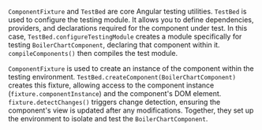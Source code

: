 `ComponentFixture` and `TestBed` are core Angular testing utilities. `TestBed` is used to configure the testing module. It allows you to define dependencies, providers, and declarations required for the component under test. In this case, `TestBed.configureTestingModule` creates a module specifically for testing `BoilerChartComponent`, declaring that component within it.  `compileComponents()` then compiles the test module.

`ComponentFixture` is used to create an instance of the component within the testing environment. `TestBed.createComponent(BoilerChartComponent)` creates this fixture, allowing access to the component instance (`fixture.componentInstance`) and the component's DOM element.  `fixture.detectChanges()` triggers change detection, ensuring the component's view is updated after any modifications.  Together, they set up the environment to isolate and test the `BoilerChartComponent`.